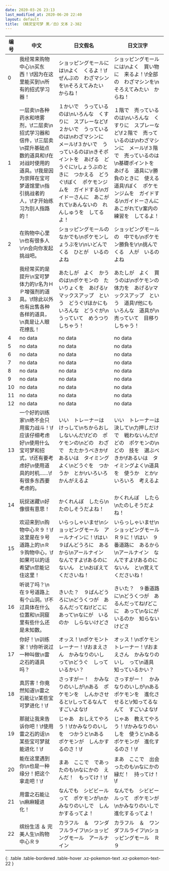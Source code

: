 ```yaml
---
date: 2020-03-26 23:13
last_modified_at: 2020-06-20 22:40
layout: default
title: 《精灵宝可梦 黑／白》文本 2-382
---
```

| 编号 | 中文 | 日文假名 | 日文汉字 |
| ---- | ---- | ---- | --- |
| 0 | 我经常来购物中心\n买东西！\f因为在这里能买到\n所有的招式学习器！ | ショッピングモールには\nよく　くるよ！\fぜんぶの　わざマシンを\nそろえてみたい　からね！ | ショッピングモールには\nよく　買い物に　来るよ！\f全部の　わざマシンを\nそろえてみたい　からね！ |
| 1 | 一层卖\n各种药水和喷雾剂，\f二层卖\n招式学习器和信件，\f三层卖\n提升基础点数的道具和\f在对战时使用的道具。\f我是因为崇拜在宝可梦道馆里\n指引挑战者的人，\f才开始练习为别人指路的！ | １かいで　うっているのは\nいろんな　くすりに　スプレーなど\f２かいで　うっているのは\nわざマシンに　メール\f３かいで　うっているのは\nきそポイントを　あげる　どうぐに\rしょうぶのときに　つかえる　どうぐ\fぼく　ポケモンジムを　ガイドする\nガイドーさんに　あこがれて\rあんないの　れんしゅうを　してるよ！ | １階で　売っているのは\nいろんな　くすりに　スプレーなど\f２階で　売っているのは\nわざマシンに　メール\f３階で　売っているのは\n基礎ポイントを　あげる　道具に\r勝負のときに　使える　道具\fぼく　ポケモンジムを　ガイドする\nガイドーさんに　あこがれて\r案内の　練習を　してるよ！ |
| 2 | 在购物中心里\n也有很多人\r\n会向你发起挑战吧。 | ショッピングモールの　なかでも\nポケモンしょうぶを\r\nいどんでくる　ひとが　いるのよね | ショッピングモールの　中でも\nポケモン勝負を\r\n挑んでくる　人が　いるのよね |
| 3 | 我经常买的是提升\n宝可梦体力的\r名为ＨＰ增强剂的道具。\f除此以外也有出售各种各样的道具，\n真是让人眼花缭乱！ | あたしが　よく　かうのは\nポケモンの　たいりょくを　あげる\rマックスアップ　という　どうぐ\fほかにも　いろんな　どうぐが\nうっていて　めうつり　しちゃう！ | あたしが　よく　買うのは\nポケモンの　体力を　あげる\rマックスアップ　という　道具\f他にも　いろんな　道具が\n売っていて　目移りしちゃう！ |
| 4 | no data | no data | no data |
| 5 | no data | no data | no data |
| 6 | no data | no data | no data |
| 7 | no data | no data | no data |
| 8 | no data | no data | no data |
| 9 | no data | no data | no data |
| 10 | no data | no data | no data |
| 11 | no data | no data | no data |
| 12 | no data | no data | no data |
| 13 | 一个好的训练家\n绝不会只用蛮力战斗！\f应该仔细考虑好\n使用什么宝可梦和招式，\f还有要考虑好\n使用道具的时机……\f有很多东西要考虑的。 | いい　トレーナーは　けっして\nちからおし　しないんだ\fどの　ポケモンの\nどの　わざで　たたかうべきか\fあるいは　タイミングよく\nどうぐを　つかうか　とか\rいろいろ　かんがえるよ | いい　トレーナーは　決して\n力押しだけで　戦わないんだ\fどの　ポケモンの\nどの　技を　選ぶべきか\fあるいは　タイミングよく\n道具を　使うか　とか\rいろいろ　考えるよ |
| 14 | 玩捉迷藏\n好像很有意思！ | かくれんぼ　したら\nたのしそうだよね！ | かくれんぼ　したら\nたのしそうだよね！ |
| 15 | 欢迎来到\n购物中心Ｒ９！\f这里是在９号道路上的\nＲ９购物中心，\f如果可以的话希望\n您能记住这里！ | いらっしゃいませ\nショッピングモール　アールナインに！\fはい　９ばんどうろに　あるから\nアールナイン　なんですよ\fあるのに　ないん　と\nおぼえてくださいね！ | いらっしゃいませ\nショッピングモール　Ｒ９に！\fはい　９番道路に　あるから\nアールナイン　なんですよ\fあるのに　ないん　と\n覚えて　くださいね！ |
| 16 | 听说了吗？\n在９号道路上有个山洞。\f不过具体在什么位置和\n洞窟里有些什么还是未知数。 | きいた？　９ばんどうろに\nどうくつが　あるんだってね\fどこに　あって\nなにが　いるのか　しらないけどさ | きいた？　９番道路に\nどうくつが　あるんだってね\fどこに　あって\nなにが　いるのか　知らないけどさ |
| 17 | 你好！\n训练家！\f你听说过一种叫做\n雷之石的道具吗？ | オッス！\nポケモントレーナー！\fおまえさん　かみなりのいし　って\nどうぐ　しっているかい？ | オッス！\nポケモントレーナー！\fおまえさん　かみなりのいし　って\n道具　知っているかい？ |
| 18 | 真厉害！你竟然知道\n雷之石能让\r某些宝可梦进化！\f | さっすがー！　かみなりのいしが\nある　ポケモンを　しんかさせると\rしってるなんて　すごいよな\f | さっすがー！　かみなりのいしが\nある　ポケモンを　進化させると\r知ってるなんて　すごいよな\f |
| 19 | 那就让我来告诉你吧！\f使用雷之石的话\n某些宝可梦就能进化！\f | じゃあ　おしえてやろう！\fかみなりのいしを　つかうと\nある　ポケモンが　しんかするのさ！\f | じゃあ　教えてやろう！\fかみなりのいしを　使うと\nある　ポケモンが　進化するのさ！\f |
| 20 | 能在这里遇到你\n也是一种缘分！把这个拿走吧！\f | まあ　ここで　であったのも\nなにかの　えんだ！　もってけ！\f | まあ　ここで　出会ったのも\nなにかの　縁だ！　持ってけ！\f |
| 21 | 用雷之石能让\n麻麻鳗进化！ | なんでも　シビビールって　ポケモンが\nかみなりのいしで　しんかするってよ！ | なんでも　シビビールって　ポケモンが\nかみなりのいしで　進化するってよ！ |
| 22 | 缤纷生活 ＆ 完美人生\n购物中心Ｒ９ | カラフル　＆　ワンダフルライフ\nショッピングモール　アールナイン | カラフル　＆　ワンダフルライフ\nショッピングモール　Ｒ９ |
{: .table .table-bordered .table-hover .xz-pokemon-text .xz-pokemon-text-22 }